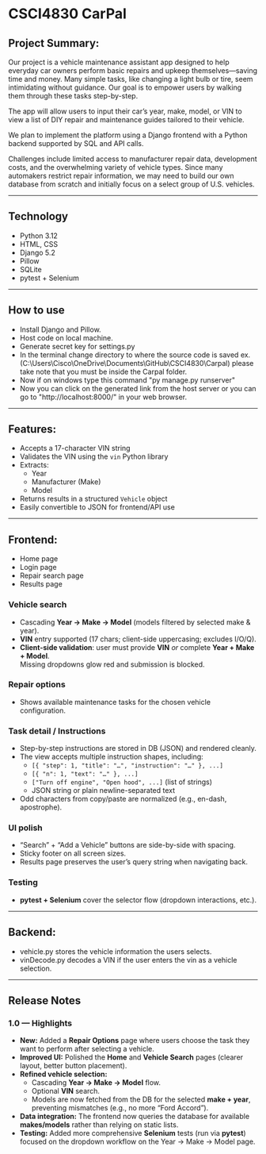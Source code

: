 # CSCI4830 CarPal 

## Project Summary:

Our project is a vehicle maintenance assistant app designed to help everyday car owners perform basic repairs and upkeep themselves—saving time and money. Many simple tasks, like changing a light bulb or tire, seem intimidating without guidance. Our goal is to empower users by walking them through these tasks step-by-step.

The app will allow users to input their car’s year, make, model, or VIN to view a list of DIY repair and maintenance guides tailored to their vehicle.

We plan to implement the platform using a Django frontend with a Python backend supported by SQL and API calls.

Challenges include limited access to manufacturer repair data, development costs, and the overwhelming variety of vehicle types. Since many automakers restrict repair information, we may need to build our own database from scratch and initially focus on a select group of U.S. vehicles.

---
## Technology

- Python 3.12
- HTML, CSS
- Django 5.2
- Pillow
- SQLite
- pytest + Selenium

---

## How to use

- Install Django and Pillow.
- Host code on local machine.
- Generate secret key for settings.py
- In the terminal change directory to where the source code is saved ex. (C:\Users\Cisco\OneDrive\Documents\GitHub\CSCI4830\Carpal) please take note       that you must be inside the Carpal folder.
- Now if on windows type this command "py manage.py runserver"
- Now you can click on the generated link from the host server or you can go to "http://localhost:8000/" in your web browser. 

---

## Features:

- Accepts a 17-character VIN string
- Validates the VIN using the `vin` Python library
- Extracts:
  - Year
  - Manufacturer (Make)
  - Model
- Returns results in a structured `Vehicle` object
- Easily convertible to JSON for frontend/API use

---

## Frontend:

- Home page
- Login page
- Repair search page
- Results page


### Vehicle search
- Cascading **Year → Make → Model** (models filtered by selected make & year).
- **VIN** entry supported (17 chars; client-side uppercasing; excludes I/O/Q).
- **Client-side validation**: user must provide **VIN** _or_ complete **Year + Make + Model**.  
  Missing dropdowns glow red and submission is blocked.

### Repair options
- Shows available maintenance tasks for the chosen vehicle configuration.

### Task detail / Instructions
- Step-by-step instructions are stored in DB (JSON) and rendered cleanly.
- The view accepts multiple instruction shapes, including:
  - `[{ "step": 1, "title": "…", "instruction": "…" }, ...]`
  - `[{ "n": 1, "text": "…" }, ...]`
  - `["Turn off engine", "Open hood", ...]` (list of strings)
  - JSON string or plain newline-separated text
- Odd characters from copy/paste are normalized (e.g., en-dash, apostrophe).

### UI polish
- “Search” + “Add a Vehicle” buttons are side-by-side with spacing.
- Sticky footer on all screen sizes.
- Results page preserves the user’s query string when navigating back.

### Testing
- **pytest + Selenium** cover the selector flow (dropdown interactions, etc.).

---

## Backend: 

- vehicle.py stores the vehicle information the users selects. 
- vinDecode.py decodes a VIN if the user enters the vin as a vehicle selection.

---

## Release Notes

### 1.0 — Highlights

- **New:** Added a **Repair Options** page where users choose the task they want to perform after selecting a vehicle.
- **Improved UI:** Polished the **Home** and **Vehicle Search** pages (clearer layout, better button placement).
- **Refined vehicle selection:**
  - Cascading **Year → Make → Model** flow.
  - Optional **VIN** search.
  - Models are now fetched from the DB for the selected **make + year**, preventing mismatches (e.g., no more “Ford Accord”).
- **Data integration:** The frontend now queries the database for available **makes/models** rather than relying on static lists.
- **Testing:** Added more comprehensive **Selenium** tests (run via **pytest**) focused on the dropdown workflow on the Year → Make → Model page.



